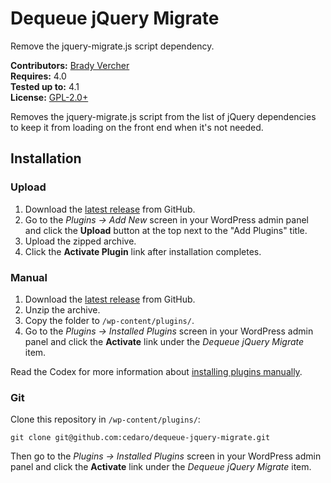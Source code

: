 # Dequeue jQuery Migrate

Remove the jquery-migrate.js script dependency.

__Contributors:__ [Brady Vercher](https://twitter.com/bradyvercher)  
__Requires:__ 4.0  
__Tested up to:__ 4.1  
__License:__ [GPL-2.0+](http://www.gnu.org/licenses/gpl-2.0.html)

Removes the jquery-migrate.js script from the list of jQuery dependencies to keep it from loading on the front end when it's not needed.

## Installation ##

### Upload ###

1. Download the [latest release](https://github.com/cedaro/dequeue-jquery-migrate/archive/master.zip) from GitHub.
2. Go to the _Plugins &rarr; Add New_ screen in your WordPress admin panel and click the __Upload__ button at the top next to the "Add Plugins" title.
3. Upload the zipped archive.
4. Click the __Activate Plugin__ link after installation completes.

### Manual ###

1. Download the [latest release](https://github.com/cedaro/dequeue-jquery-migrate/archive/master.zip) from GitHub.
2. Unzip the archive.
3. Copy the folder to `/wp-content/plugins/`.
4. Go to the _Plugins &rarr; Installed Plugins_ screen in your WordPress admin panel and click the __Activate__ link under the _Dequeue jQuery Migrate_ item.

Read the Codex for more information about [installing plugins manually](http://codex.wordpress.org/Managing_Plugins#Manual_Plugin_Installation).

### Git ###

Clone this repository in `/wp-content/plugins/`:

`git clone git@github.com:cedaro/dequeue-jquery-migrate.git`

Then go to the _Plugins &rarr; Installed Plugins_ screen in your WordPress admin panel and click the __Activate__ link under the _Dequeue jQuery Migrate_ item.
